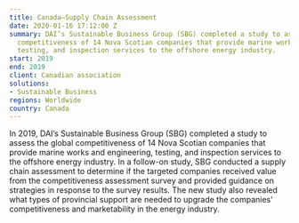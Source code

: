 ```yaml
---
title: Canada—Supply Chain Assessment
date: 2020-01-16 17:12:00 Z
summary: DAI’s Sustainable Business Group (SBG) completed a study to assess the global
  competitiveness of 14 Nova Scotian companies that provide marine works and engineering,
  testing, and inspection services to the offshore energy industry.
start: 2019
end: 2019
client: Canadian association
solutions:
- Sustainable Business
regions: Worldwide
country: Canada
---
```


In 2019, DAI’s Sustainable Business Group (SBG) completed a study to assess the global competitiveness of 14 Nova Scotian companies that provide marine works and engineering, testing, and inspection services to the offshore energy industry. In a follow-on study, SBG conducted a supply chain assessment to determine if the targeted companies received value from the competitiveness assessment survey and provided guidance on strategies in response to the survey results. The new study also revealed what types  of provincial support are needed to upgrade the companies’ competitiveness and marketability in the energy industry.